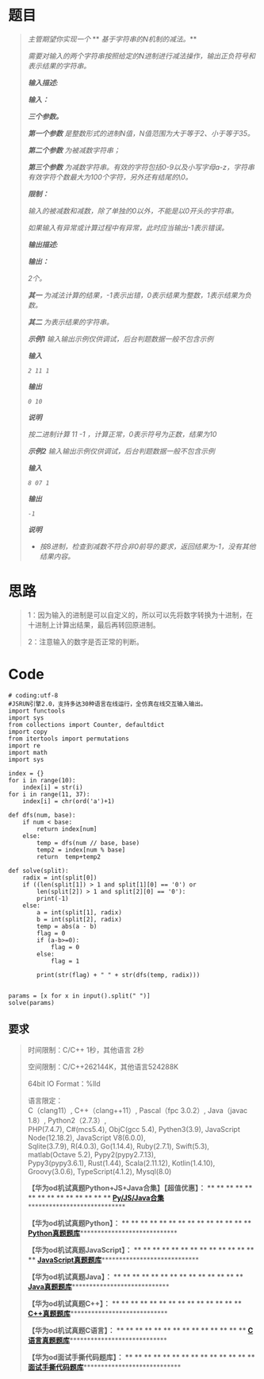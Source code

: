 # 题目

> _主管期望你实现一个_ ** _基于字符串的N机制的减法。_**
>
> _需要对输入的两个字符串按照给定的N进制进行减法操作，输出正负符号和表示结果的字符串。_
>
> **_输入描述:_**
>
> **_输入：_**
>
> **_三个参数。_**
>
> **_第一个参数_** _是整数形式的进制N值，N值范围为大于等于2、小于等于35。_
>
> **_第二个参数_** _为被减数字符串；_
>
> **_第三个参数_** _为减数字符串。有效的字符包括0-9以及小写字母a-z，字符串有效字符个数最大为100个字符，另外还有结尾的\0。_
>
> **_限制：_**
>
> _输入的被减数和减数，除了单独的0以外，不能是以0开头的字符串。_
>
> _如果输入有异常或计算过程中有异常，此时应当输出-1表示错误。_
>
> **_输出描述:_**
>
> **_输出：_**
>
> _2个。_
>
> **_其一_** _为减法计算的结果，-1表示出错，0表示结果为整数，1表示结果为负数。_
>
> **_其二_** _为表示结果的字符串。_
>
> **_示例1_** _输入输出示例仅供调试，后台判题数据一般不包含示例_
>
> **_输入_**
>
> _`2 11 1`_
>
> **_输出_**
>
> _`0 10`_
>
> **_说明_**
>
> _按二进制计算 11 -1 ，计算正常，0表示符号为正数，结果为10_
>
> **_示例2_** _输入输出示例仅供调试，后台判题数据一般不包含示例_
>
> **_输入_**
>
> _`8 07 1`_
>
> **_输出_**
>
> _`-1`_
>
> **_说明_**
>
>   * _按8进制，检查到减数不符合非0前导的要求，返回结果为-1，没有其他结果内容。_
>

# 思路

> 1：因为输入的进制是可以自定义的，所以可以先将数字转换为十进制，在十进制上计算出结果，最后再转回原进制。
>
> 2：注意输入的数字是否正常的判断。

#

# Code

    
    
    # coding:utf-8
    #JSRUN引擎2.0，支持多达30种语言在线运行，全仿真在线交互输入输出。 
    import functools
    import sys
    from collections import Counter, defaultdict
    import copy
    from itertools import permutations
    import re
    import math
    import sys
    
    index = {}
    for i in range(10):
        index[i] = str(i)
    for i in range(11, 37):
        index[i] = chr(ord('a')+1)
    
    def dfs(num, base):
        if num < base:
            return index[num]
        else:
            temp = dfs(num // base, base)
            temp2 = index[num % base]
            return  temp+temp2 
    
    def solve(split):
        radix = int(split[0])
        if ((len(split[1]) > 1 and split[1][0] == '0') or
            len(split[2]) > 1 and split[2][0] == '0'):
            print(-1)
        else:
            a = int(split[1], radix)
            b = int(split[2], radix)
            temp = abs(a - b)
            flag = 0
            if (a-b>=0):
                flag = 0
            else:
                flag = 1
    
            print(str(flag) + " " + str(dfs(temp, radix)))
       
    
    params = [x for x in input().split(" ")]
    solve(params)
    

## 要求

> 时间限制：C/C++ 1秒，其他语言 2秒
>
> 空间限制：C/C++262144K，其他语言524288K
>
> 64bit IO Format：%lld
>
> 语言限定：  
>  C（clang11）, C++（clang++11）, Pascal（fpc 3.0.2）, Java（javac 1.8）,
> Python2（2.7.3）,  
>  PHP(7.4.7), C#(mcs5.4), ObjC(gcc 5.4), Pythen3(3.9), JavaScript
> Node(12.18.2), JavaScript V8(6.0.0),  
>  Sqlite(3.7.9), R(4.0.3), Go(1.14.4), Ruby(2.7.1), Swift(5.3), matlab(Octave
> 5.2), Pypy2(pypy2.7.13),  
>  Pypy3(pypy3.6.1), Rust(1.44), Scala(2.11.12), Kotlin(1.4.10),
> Groovy(3.0.6), TypeScript(4.1.2), Mysql(8.0)
>
> **【华为od机试真题Python+JS+Java合集】【超值优惠】： ** ** ** ** ** ** ** ** ** ** ** ** **
> ** **[Py/JS/Java合集](https://blog.csdn.net/misayaaaaa/category_12258991.html
> "Py/JS/Java合集")********************************
>
> **【华为od机试真题Python】： ** ** ** ** ** ** ** ** ** ** ** ** ** **
> **[Python真题题库](https://blog.csdn.net/misayaaaaa/category_12111005.html
> "Python真题题库")********************************
>
> **【华为od机试真题JavaScript】： ** ** ** ** ** ** ** ** ** ** ** ** ** **
> **[JavaScript真题题库](https://blog.csdn.net/misayaaaaa/category_12199270.html
> "JavaScript真题题库")********************************
>
> **【华为od机试真题Java】： ** ** ** ** ** ** ** ** ** ** ** ** ** **
> **[Java真题题库](https://blog.csdn.net/misayaaaaa/category_12111006.html
> "Java真题题库")********************************
>
> **【华为od机试真题C++】： ** ** ** ** ** ** ** ** ** ** ** ** ** **
> **[C++真题题库](https://blog.csdn.net/misayaaaaa/category_12036814.html
> "C++真题题库")********************************
>
> **【华为od机试真题C语言】： ** ** ** ** ** ** ** ** ** ** ** ** ** **
> **[C语言真题题库](https://blog.csdn.net/misayaaaaa/category_12217917.html
> "C语言真题题库")********************************
>
> **【华为od面试手撕代码题库】： ** ** ** ** ** ** ** ** ** ** ** ** ** **
> **[面试手撕代码题库](https://renjie.blog.csdn.net/article/details/130419388
> "面试手撕代码题库")********************************

